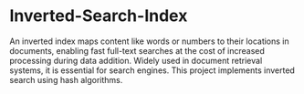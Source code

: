 # Inverted-Search-Index
An inverted index maps content like words or numbers to their locations in documents, enabling fast full-text searches at the cost of increased processing during data addition. Widely used in document retrieval systems, it is essential for search engines. This project implements inverted search using hash algorithms.
